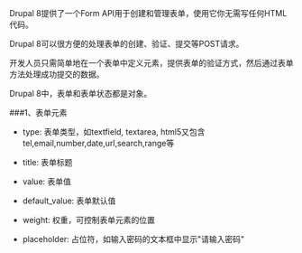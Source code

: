 Drupal 8提供了一个Form API用于创建和管理表单，使用它你无需写任何HTML代码。

Drupal 8可以很方便的处理表单的创建、验证、提交等POST请求。

开发人员只需简单地在一个表单中定义元素，提供表单的验证方式，然后通过表单方法处理成功提交的数据。

Drupal 8中，表单和表单状态都是对象。


###1、表单元素

* type: 表单类型，如textfield, textarea, html5又包含tel,email,number,date,url,search,range等

* title: 表单标题

* value: 表单值

* default_value: 表单默认值

* weight: 权重，可控制表单元素的位置

* placeholder: 占位符，如输入密码的文本框中显示"请输入密码"




